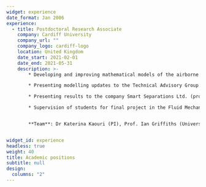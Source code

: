 ```yaml
---
widget: experience
date_format: Jan 2006
experience:
  - title: Postdoctoral Research Associate
    company: Cardiff University
    company_url: ""
    company_logo: cardiff-logo
    location: United Kingdom
    date_start: 2021-02-01
    date_end: 2021-05-31
    description: >-
        * Developing and improving mathematical models of the airborne transmission of COVID-19 indoors.

        * Presenting modelling updates to the Technical Advisory Group of the Welsh Government (project sponsor). 

        * Presenting results to the company Smart Separations Ltd. (project sponsor).

        * Supervision of students for final project in the Fluid Mechanics course.


        **Team**: Dr Katerina Kaouri (PI), Prof. Ian Griffiths (University of Oxford), Dr Aaron English (PDRA), Dr Alexander Pretty (PDRA), Zechariah Lau.


widget_id: experience
headless: true
weight: 40
title: Academic positions
subtitle: null
design:
  columns: "2"
---
```

